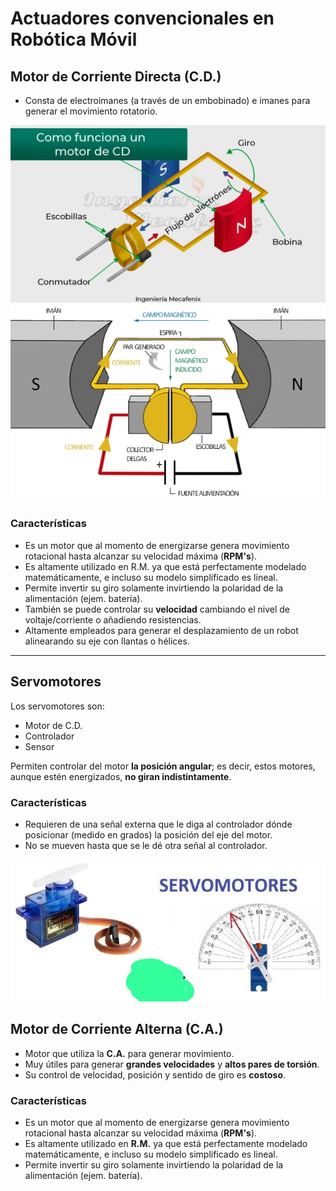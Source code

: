 # Actuadores convencionales en Robótica Móvil


## Motor de Corriente Directa (C.D.)
- Consta de electroimanes (a través de un embobinado) e imanes para generar el movimiento rotatorio.  

![Imagen motor CD](img/motor-cd-1.jpeg)
![Imagen motor CD](img/motor-cd-2.jpeg)

### Características
- Es un motor que al momento de energizarse genera movimiento rotacional hasta alcanzar su velocidad máxima (**RPM's**).  
- Es altamente utilizado en R.M. ya que está perfectamente modelado matemáticamente, e incluso su modelo simplificado es lineal.  
- Permite invertir su giro solamente invirtiendo la polaridad de la alimentación (ejem. batería).  
- También se puede controlar su **velocidad** cambiando el nivel de voltaje/corriente o añadiendo resistencias.  
- Altamente empleados para generar el desplazamiento de un robot alinearando su eje con llantas o hélices.  

---

## Servomotores
Los servomotores son:
- Motor de C.D.  
- Controlador  
- Sensor  

Permiten controlar del motor **la posición angular**; es decir, estos motores, aunque estén energizados, **no giran indistintamente**.

### Características
- Requieren de una señal externa que le diga al controlador dónde posicionar (medido en grados) la posición del eje del motor.  
- No se mueven hasta que se le dé otra señal al controlador.  

![Servo](img/servomotor.jpeg)

## Motor de Corriente Alterna (C.A.)
- Motor que utiliza la **C.A.** para generar movimiento.  
- Muy útiles para generar **grandes velocidades** y **altos pares de torsión**.  
- Su control de velocidad, posición y sentido de giro es **costoso**.  

### Características
- Es un motor que al momento de energizarse genera movimiento rotacional hasta alcanzar su velocidad máxima (**RPM's**).  
- Es altamente utilizado en **R.M.** ya que está perfectamente modelado matemáticamente, e incluso su modelo simplificado es lineal.  
- Permite invertir su giro solamente invirtiendo la polaridad de la alimentación (ejem. batería).  
